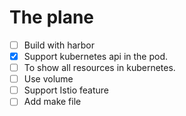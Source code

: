 # The plane


- [ ] Build with harbor
- [x] Support kubernetes api in the pod.
- [ ] To show all resources in kubernetes.
- [ ] Use volume
- [ ] Support Istio feature
- [ ] Add make file